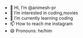 - 👋 Hi, I’m @animesh-pr
- 👀 I’m interested in coding,movies
- 🌱 I’m currently learning coding
- 📫 How to reach me instagram
- 😄 Pronouns: he/him

<!---
animesh-pr/animesh-pr is a ✨ special ✨ repository because its `README.md` (this file) appears on your GitHub profile.
You can click the Preview link to take a look at your changes.
--->
